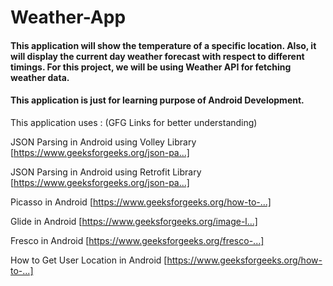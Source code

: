 # Weather-App
#### This application will show the temperature of a specific location. Also, it will display the current day weather forecast with respect to different timings. For this project, we will be using Weather API for fetching weather data.

#### This application is just for learning purpose of Android Development.

This application uses : (GFG Links for better understanding)

JSON Parsing in Android using Volley Library [https://www.geeksforgeeks.org/json-pa...]

JSON Parsing in Android using Retrofit Library [https://www.geeksforgeeks.org/json-pa...]

Picasso in Android [https://www.geeksforgeeks.org/how-to-...]

Glide in Android [https://www.geeksforgeeks.org/image-l...]

Fresco in Android [https://www.geeksforgeeks.org/fresco-...]

How to Get User Location in Android [https://www.geeksforgeeks.org/how-to-...]
